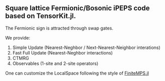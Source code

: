 ## Square lattice Fermionic/Bosonic iPEPS code based on TensorKit.jl.

The Fermionic sign is attracted through swap gates.

We provide:
1. Simple Update (Nearest-Neghbor / Next-Nearest-Neighbor interations)
1. Fast Full Update (Nearest-Neghbor interactions)
1. CTMRG
1. Observables (1-site and 2-site operators)

One can customize the LocalSpace following the style of [FiniteMPS.jl](https://github.com/Qiaoyi-Li/FiniteMPS.jl)
